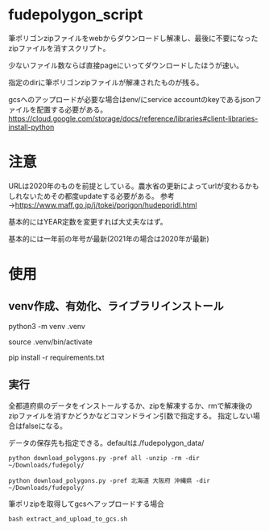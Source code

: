 # fudepolygon_script

筆ポリゴンzipファイルをwebからダウンロードし解凍し、最後に不要になったzipファイルを消すスクリプト。

少ないファイル数ならば直接pageにいってダウンロードしたほうが速い。

指定のdirに筆ポリゴンzipファイルが解凍されたものが残る。

gcsへのアップロードが必要な場合はenv/にservice accountのkeyであるjsonファイルを配置する必要がある。
https://cloud.google.com/storage/docs/reference/libraries#client-libraries-install-python

# 注意

URLは2020年のものを前提としている。農水省の更新によってurlが変わるかもしれないためその都度updateする必要がある。
参考→https://www.maff.go.jp/j/tokei/porigon/hudeporidl.html

基本的にはYEAR定数を変更すれば大丈夫なはず。

基本的には一年前の年号が最新(2021年の場合は2020年が最新)

# 使用

## venv作成、有効化、ライブラリインストール
python3 -m venv .venv

source .venv/bin/activate

pip install -r requirements.txt

## 実行

全都道府県のデータをインストールするか、zipを解凍するか、rmで解凍後のzipファイルを消すかどうかなどコマンドライン引数で指定する。
指定しない場合はfalseになる。

データの保存先も指定できる。defaultは./fudepolygon_data/

```
python download_polygons.py -pref all -unzip -rm -dir ~/Downloads/fudepoly/
```

```
python download_polygons.py -pref 北海道 大阪府 沖縄県 -dir ~/Downloads/fudepoly/
```

筆ポリzipを取得してgcsへアップロードする場合

```
bash extract_and_upload_to_gcs.sh
```
